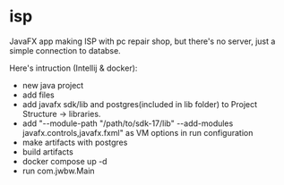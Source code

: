 # isp
JavaFX app making ISP with pc repair shop, but there's no server, just a simple connection to databse.

Here's intruction (Intellij & docker):
- new java project
- add files
- add javafx sdk/lib and postgres(included in lib folder) to Project Structure -> libraries.
- add "--module-path "/path/to/sdk-17/lib" --add-modules javafx.controls,javafx.fxml" as VM options in run configuration
- make artifacts with postgres
- build artifacts
- docker compose up -d
- run com.jwbw.Main
